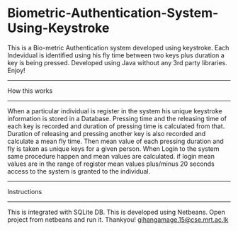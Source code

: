 # Biometric-Authentication-System-Using-Keystroke
This is a Bio-metric Authentication system developed using keystroke. Each Indevidual is identified using his fly time between two keys plus duration a key is being pressed. Developed using Java without any 3rd party libraries. Enjoy!

______________
How this works
______________
When a particular individual is register in the system his unique keystroke information is stored in a Database.
Pressing time and the releasing time of each key is recorded and duration of pressing time is calculated from that.
Duration of releasing and pressing another key is also recorded and calculate a mean fly time.
Then mean value of each pressing duration and fly is taken as  unique keys for a given person.
When Login to the system same procedure happen and mean values are calculated. if login mean values are in the range of 
register mean values plus/minus 20 seconds access to the system is granted to the individual.


____________
Instructions
____________

This is integrated with SQLite DB. This is developed using Netbeans. Open project from netbeans and run it.
Thankyou!
gihangamage.15@cse.mrt.ac.lk  
